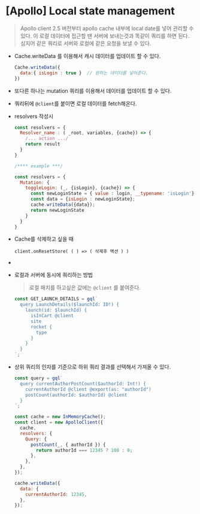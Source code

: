 # [Apollo] Local state management

> Apollo client 2.5 버전부터 apollo cache 내부에 local date를 넣어 관리할 수 있다. 이 로컬 데이터에 접근할 땐 서버에 보내는것과 똑같이 쿼리를 하면 된다. 심지어 같은 쿼리로 서버와 로컬에 같은 요청을 보낼 수 있다.



- Cache.writeData 를 이용해서 캐시 데이터를 업데이트 할 수 있다.

  ```js
  Cache.writeData({
    data:{ isLogin : true }  // 원하는 데이터를 넣어준다.
  })
  ```

- 또다른 하나는 mutation 쿼리를 이용해서 데이터를 업데이트 할 수 있다.

- 쿼리뒤에 `@client`를 붙이면 로컬 데이터를 fetch해온다.

- resolvers 작성시

  ```js
  const resolvers = {
  	Resolver_name : ( _root, variables, {cache}) => {
      /... action .../
      return result
    }  
  }
  
  /**** example ***/
  
  const resolvers = {
    Mutation: {
      toggleLogin: (_, {isLogin}, {cache}) => {
        const newLoginState = { value : login, __typename: 'isLogin'}
        const data = {isLogin : newLoginState};
        cache.writeData({data});
        return newLoginState
      }
    }
  }
  ```

- Cache를 삭제하고 싶을 때

  ```
  client.onResetStore( ( ) => ( 삭제후 액션 ) )
  ```

- 

- 로컬과 서버에 동시에 쿼리하는 방법

  > 로컬 패치를 하고싶은 값에는 `@client` 를 붙여준다.

  ```js
  const GET_LAUNCH_DETAILS = gql`
    query LaunchDetails($launchId: ID!) {
      launch(id: $launchId) {
        isInCart @client
        site
        rocket {
          type
        }
      }
    }
  `;
  ```

  

- 상위 쿼리의 인자를 기준으로 하위 쿼리 결과를 선택해서 가져올 수 있다.

  ```js
  const query = gql`
    query currentAuthorPostCount($authorId: Int!) {
      currentAuthorId @client @export(as: "authorId")
      postCount(authorId: $authorId) @client
    }
  `;
  
  const cache = new InMemoryCache();
  const client = new ApolloClient({
    cache,
    resolvers: {
      Query: {
        postCount(_, { authorId }) {
          return authorId === 12345 ? 100 : 0;
        },
      },
    },
  });
  
  cache.writeData({
    data: {
      currentAuthorId: 12345,
    },
  });
  
  ```

  
